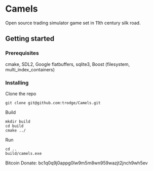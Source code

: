 # Camels

Open source trading simulator game set in 11th century silk road.

## Getting started

### Prerequisites

cmake, SDL2, Google flatbuffers, sqlite3, Boost (filesystem, multi_index_containers)

### Installing

Clone the repo

```
git clone git@github.com:trodge/Camels.git
```

Build

```
mkdir build
cd build
cmake ../
```

Run

```
cd ..
build/camels.exe
```

Bitcoin Donate: bc1q0q9j0appg0lw9m5m8wn959wazjt2jnch9wh5ev
